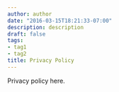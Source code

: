 ```yaml
---
author: author
date: "2016-03-15T18:21:33-07:00"
description: description
draft: false
tags:
- tag1
- tag2
title: Privacy Policy
---
```


Privacy policy here.
